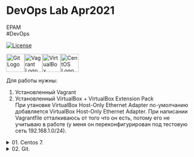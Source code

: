 # DevOps Lab Apr2021<br>
EPAM<br>
#DevOps<br>

[![License](https://img.shields.io/badge/license-MIT%20License-brightgreen.svg)](https://opensource.org/licenses/MIT)

<img
src="../main/02Git/images/git.png"
height=48 width=48 alt="Git Logo" /><img
src="https://cdn.imgbin.com/11/20/3/imgbin-vagrant-hashicorp-virtual-machine-software-developer-installation-vagrant-ywTTwLKhjrGBxXiPdJNgpkc9D.jpg"
height=48 width=48 alt="Vagrant Logo" /><img
src="https://www.virtualbox.org/graphics/vbox_logo2_gradient.png"
height=48 width=48 alt="VirtualBox Logo" /><img
src="https://4.bp.blogspot.com/-pzbhEk68WJA/V_foOw_QWzI/AAAAAAAAlgg/9_xcZCTxhWo_S2ftXEyFdCw5Wk-CunNzwCLcB/s1600/centos-logo.png"
height=48 width=48 alt="CentOS Logo" />

Для работы нужны:
1. Установленный Vagrant<br>
2. Установленный VirtualBox + VirtualBox Extension Pack<br>
При утановке VirtualBox Host-Only Ethernet Adapter по-умолчанию добавляется VirtualBox Host-Only Ethernet Adapter. При написании Vagrantfile отталкиваюсь от того что он есть, потому его не учитываю в работе (у меня он переконфигурирован под тестовую сеть 192.168.1.0/24).

<details><summary>01. Centos 7.</summary>
<p>

## CentOS 7:

<li>Для выполнения задания 5 использовал [VM's](Tasks/01CentOS/1/).</li>

<li>Для простых задач использую [VM](Tasks/01CentOS/2/) подключаюсь, так:</li>

```
ssh appuser@192.168.1.5 -i ~/.ssh/appuser
```

<b>!!!</b> Пользователям надо заменить [appuser.pub](Tasks\01CentOS\2\files\.sshkey\) на собственный.
</p>
</details>

<details><summary>02. Git.</summary>
<p>

## Git:

Результат выполнения задания опубликован в [Report'e](../main/02Git/Report.md)

</p>
</details>

